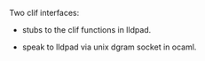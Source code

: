 Two clif interfaces:

- stubs to the clif functions in lldpad.

- speak to lldpad via unix dgram socket in ocaml.


